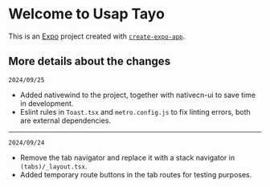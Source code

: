 # Welcome to Usap Tayo

This is an [Expo](https://expo.dev) project created with [`create-expo-app`](https://www.npmjs.com/package/create-expo-app).

## More details about the changes

    2024/09/25

- Added nativewind to the project, together with nativecn-ui to save time in development.
- Eslint rules in `Toast.tsx` and `metro.config.js` to fix linting errors, both are external dependencies.

---

    2024/09/24

- Remove the tab navigator and replace it with a stack navigator in `(tabs)/_layout.tsx`.
- Added temporary route buttons in the tab routes for testing purposes.
